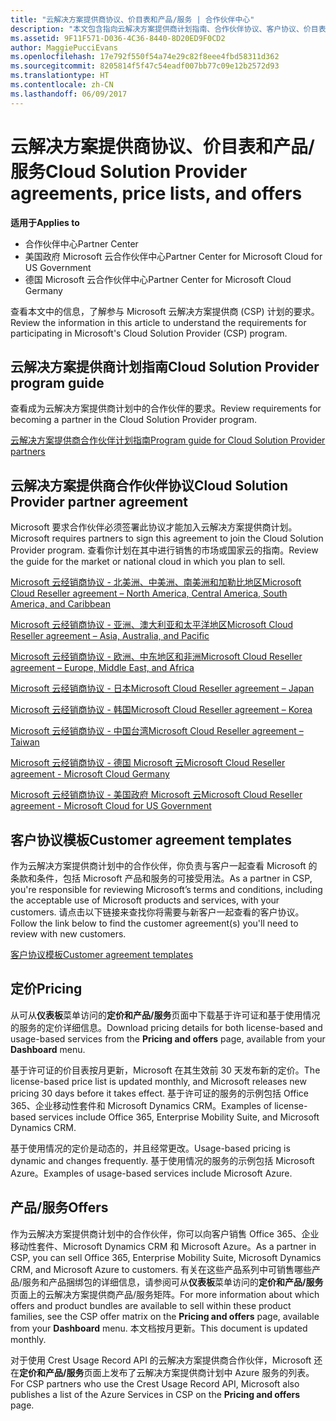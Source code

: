 ```yaml
---
title: "云解决方案提供商协议、价目表和产品/服务 | 合作伙伴中心"
description: "本文包含指向云解决方案提供商计划指南、合作伙伴协议、客户协议、价目表和产品/服务的链接。"
ms.assetid: 9F11F571-D036-4C36-8440-8D20ED9F0CD2
author: MaggiePucciEvans
ms.openlocfilehash: 17e792f550f54a74e29c82f8eee4fbd58311d362
ms.sourcegitcommit: 8205814f5f47c54eadf007bb77c09e12b2572d93
ms.translationtype: HT
ms.contentlocale: zh-CN
ms.lasthandoff: 06/09/2017
---
```

# <a name="cloud-solution-provider-agreements-price-lists-and-offers"></a><span data-ttu-id="5a3ee-103">云解决方案提供商协议、价目表和产品/服务</span><span class="sxs-lookup"><span data-stu-id="5a3ee-103">Cloud Solution Provider agreements, price lists, and offers</span></span>

**<span data-ttu-id="5a3ee-104">适用于</span><span class="sxs-lookup"><span data-stu-id="5a3ee-104">Applies to</span></span>**

-  <span data-ttu-id="5a3ee-105">合作伙伴中心</span><span class="sxs-lookup"><span data-stu-id="5a3ee-105">Partner Center</span></span>
-  <span data-ttu-id="5a3ee-106">美国政府 Microsoft 云合作伙伴中心</span><span class="sxs-lookup"><span data-stu-id="5a3ee-106">Partner Center for Microsoft Cloud for US Government</span></span>
-  <span data-ttu-id="5a3ee-107">德国 Microsoft 云合作伙伴中心</span><span class="sxs-lookup"><span data-stu-id="5a3ee-107">Partner Center for Microsoft Cloud Germany</span></span>


<span data-ttu-id="5a3ee-108">查看本文中的信息，了解参与 Microsoft 云解决方案提供商 (CSP) 计划的要求。</span><span class="sxs-lookup"><span data-stu-id="5a3ee-108">Review the information in this article to understand the requirements for participating in Microsoft's Cloud Solution Provider (CSP) program.</span></span> 

## <span data-ttu-id="5a3ee-109"><a href="" id="programguide"></a>云解决方案提供商计划指南</span><span class="sxs-lookup"><span data-stu-id="5a3ee-109"><a href="" id="programguide"></a>Cloud Solution Provider program guide</span></span>


<span data-ttu-id="5a3ee-110">查看成为云解决方案提供商计划中的合作伙伴的要求。</span><span class="sxs-lookup"><span data-stu-id="5a3ee-110">Review requirements for becoming a partner in the Cloud Solution Provider program.</span></span>

[<span data-ttu-id="5a3ee-111">云解决方案提供商合作伙伴计划指南</span><span class="sxs-lookup"><span data-stu-id="5a3ee-111">Program guide for Cloud Solution Provider partners</span></span>](http://go.microsoft.com/fwlink/p/?LinkId=617100)

## <span data-ttu-id="5a3ee-112"><a href="" id="partneragreement"></a>云解决方案提供商合作伙伴协议</span><span class="sxs-lookup"><span data-stu-id="5a3ee-112"><a href="" id="partneragreement"></a>Cloud Solution Provider partner agreement</span></span>


<span data-ttu-id="5a3ee-113">Microsoft 要求合作伙伴必须签署此协议才能加入云解决方案提供商计划。</span><span class="sxs-lookup"><span data-stu-id="5a3ee-113">Microsoft requires partners to sign this agreement to join the Cloud Solution Provider program.</span></span> <span data-ttu-id="5a3ee-114">查看你计划在其中进行销售的市场或国家云的指南。</span><span class="sxs-lookup"><span data-stu-id="5a3ee-114">Review the guide for the market or national cloud in which you plan to sell.</span></span>

[<span data-ttu-id="5a3ee-115">Microsoft 云经销商协议 - 北美洲、中美洲、南美洲和加勒比地区</span><span class="sxs-lookup"><span data-stu-id="5a3ee-115">Microsoft Cloud Reseller agreement – North America, Central America, South America, and Caribbean</span></span>](http://go.microsoft.com/fwlink/p/?LinkId=617094)

[<span data-ttu-id="5a3ee-116">Microsoft 云经销商协议 - 亚洲、澳大利亚和太平洋地区</span><span class="sxs-lookup"><span data-stu-id="5a3ee-116">Microsoft Cloud Reseller agreement – Asia, Australia, and Pacific</span></span>](http://go.microsoft.com/fwlink/p/?LinkId=617095)

[<span data-ttu-id="5a3ee-117">Microsoft 云经销商协议 - 欧洲、中东地区和非洲</span><span class="sxs-lookup"><span data-stu-id="5a3ee-117">Microsoft Cloud Reseller agreement – Europe, Middle East, and Africa</span></span>](http://go.microsoft.com/fwlink/p/?LinkId=617096)

[<span data-ttu-id="5a3ee-118">Microsoft 云经销商协议 - 日本</span><span class="sxs-lookup"><span data-stu-id="5a3ee-118">Microsoft Cloud Reseller agreement – Japan</span></span>](http://go.microsoft.com/fwlink/p/?LinkId=617097)

[<span data-ttu-id="5a3ee-119">Microsoft 云经销商协议 - 韩国</span><span class="sxs-lookup"><span data-stu-id="5a3ee-119">Microsoft Cloud Reseller agreement – Korea</span></span>](http://go.microsoft.com/fwlink/p/?LinkId=617098)

[<span data-ttu-id="5a3ee-120">Microsoft 云经销商协议 - 中国台湾</span><span class="sxs-lookup"><span data-stu-id="5a3ee-120">Microsoft Cloud Reseller agreement – Taiwan</span></span>](http://go.microsoft.com/fwlink/p/?LinkId=617099)

[<span data-ttu-id="5a3ee-121">Microsoft 云经销商协议 - 德国 Microsoft 云</span><span class="sxs-lookup"><span data-stu-id="5a3ee-121">Microsoft Cloud Reseller agreement - Microsoft Cloud Germany</span></span>](https://go.microsoft.com/fwlink/p/?linkid=831385)

[<span data-ttu-id="5a3ee-122">Microsoft 云经销商协议 - 美国政府 Microsoft 云</span><span class="sxs-lookup"><span data-stu-id="5a3ee-122">Microsoft Cloud Reseller agreement - Microsoft Cloud for US Government</span></span>](https://go.microsoft.com/fwlink/p/?linkid=843364)

## <span data-ttu-id="5a3ee-123"><a href="" id="customeragreementtemplate"></a>客户协议模板</span><span class="sxs-lookup"><span data-stu-id="5a3ee-123"><a href="" id="customeragreementtemplate"></a>Customer agreement templates</span></span>


<span data-ttu-id="5a3ee-124">作为云解决方案提供商计划中的合作伙伴，你负责与客户一起查看 Microsoft 的条款和条件，包括 Microsoft 产品和服务的可接受用法。</span><span class="sxs-lookup"><span data-stu-id="5a3ee-124">As a partner in CSP, you're responsible for reviewing Microsoft’s terms and conditions, including the acceptable use of Microsoft products and services, with your customers.</span></span> <span data-ttu-id="5a3ee-125">请点击以下链接来查找你将需要与新客户一起查看的客户协议。</span><span class="sxs-lookup"><span data-stu-id="5a3ee-125">Follow the link below to find the customer agreement(s) you'll need to review with new customers.</span></span> 

[<span data-ttu-id="5a3ee-126">客户协议模板</span><span class="sxs-lookup"><span data-stu-id="5a3ee-126">Customer agreement templates</span></span>](agreements.md)

## <a name="pricing"></a><span data-ttu-id="5a3ee-127">定价</span><span class="sxs-lookup"><span data-stu-id="5a3ee-127">Pricing</span></span>


<span data-ttu-id="5a3ee-128">从可从**仪表板**菜单访问的**定价和产品/服务**页面中下载基于许可证和基于使用情况的服务的定价详细信息。</span><span class="sxs-lookup"><span data-stu-id="5a3ee-128">Download pricing details for both license-based and usage-based services from the **Pricing and offers** page, available from your **Dashboard** menu.</span></span> 

<span data-ttu-id="5a3ee-129">基于许可证的价目表按月更新，Microsoft 在其生效前 30 天发布新的定价。</span><span class="sxs-lookup"><span data-stu-id="5a3ee-129">The license-based price list is updated monthly, and Microsoft releases new pricing 30 days before it takes effect.</span></span> <span data-ttu-id="5a3ee-130">基于许可证的服务的示例包括 Office 365、企业移动性套件和 Microsoft Dynamics CRM。</span><span class="sxs-lookup"><span data-stu-id="5a3ee-130">Examples of license-based services include Office 365, Enterprise Mobility Suite, and Microsoft Dynamics CRM.</span></span> 

<span data-ttu-id="5a3ee-131">基于使用情况的定价是动态的，并且经常更改。</span><span class="sxs-lookup"><span data-stu-id="5a3ee-131">Usage-based pricing is dynamic and changes frequently.</span></span> <span data-ttu-id="5a3ee-132">基于使用情况的服务的示例包括 Microsoft Azure。</span><span class="sxs-lookup"><span data-stu-id="5a3ee-132">Examples of usage-based services include Microsoft Azure.</span></span>


## <a name="offers"></a><span data-ttu-id="5a3ee-133">产品/服务</span><span class="sxs-lookup"><span data-stu-id="5a3ee-133">Offers</span></span>


<span data-ttu-id="5a3ee-134">作为云解决方案提供商计划中的合作伙伴，你可以向客户销售 Office 365、企业移动性套件、Microsoft Dynamics CRM 和 Microsoft Azure。</span><span class="sxs-lookup"><span data-stu-id="5a3ee-134">As a partner in CSP, you can sell Office 365, Enterprise Mobility Suite, Microsoft Dynamics CRM, and Microsoft Azure to customers.</span></span> <span data-ttu-id="5a3ee-135">有关在这些产品系列中可销售哪些产品/服务和产品捆绑包的详细信息，请参阅可从**仪表板**菜单访问的**定价和产品/服务**页面上的云解决方案提供商产品/服务矩阵。</span><span class="sxs-lookup"><span data-stu-id="5a3ee-135">For more information about which offers and product bundles are available to sell within these product families, see the CSP offer matrix on the **Pricing and offers** page, available from your **Dashboard** menu.</span></span> <span data-ttu-id="5a3ee-136">本文档按月更新。</span><span class="sxs-lookup"><span data-stu-id="5a3ee-136">This document is updated monthly.</span></span>

<span data-ttu-id="5a3ee-137">对于使用 Crest Usage Record API 的云解决方案提供商合作伙伴，Microsoft 还在**定价和产品/服务**页面上发布了云解决方案提供商计划中 Azure 服务的列表。</span><span class="sxs-lookup"><span data-stu-id="5a3ee-137">For CSP partners who use the Crest Usage Record API, Microsoft also publishes a list of the Azure Services in CSP on the **Pricing and offers** page.</span></span>


